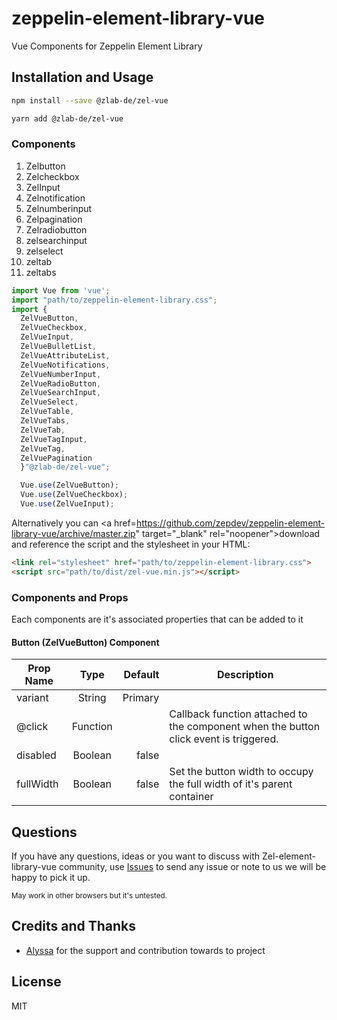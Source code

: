 # zeppelin-element-library-vue
Vue Components for Zeppelin Element Library

## Installation and Usage

```bash
npm install --save @zlab-de/zel-vue

yarn add @zlab-de/zel-vue

```
### Components

1. Zelbutton
2. Zelcheckbox
3. ZelInput
4. Zelnotification
5. Zelnumberinput
6. Zelpagination
7. Zelradiobutton
8. zelsearchinput
9. zelselect
10. zeltab
11. zeltabs

``` javascript 
import Vue from 'vue';
import "path/to/zeppelin-element-library.css";
import {
  ZelVueButton,
  ZelVueCheckbox,
  ZelVueInput,
  ZelVueBulletList,
  ZelVueAttributeList,
  ZelVueNotifications,
  ZelVueNumberInput,
  ZelVueRadioButton,
  ZelVueSearchInput,
  ZelVueSelect,
  ZelVueTable,
  ZelVueTabs,
  ZelVueTab,
  ZelVueTagInput,
  ZelVueTag,
  ZelVuePagination
  }"@zlab-de/zel-vue";

  Vue.use(ZelVueButton);
  Vue.use(ZelVueCheckbox);
  Vue.use(ZelVueInput);

```

Alternatively you can <a href=https://github.com/zepdev/zeppelin-element-library-vue/archive/master.zip" target="_blank" rel="noopener">download</a> and reference the script and the stylesheet in your HTML:

``` html
<link rel="stylesheet" href="path/to/zeppelin-element-library.css">
<script src="path/to/dist/zel-vue.min.js"></script>
```
### Components and Props
Each components are it's associated properties that can be added to it
#### Button (ZelVueButton) Component
| Prop Name        | Type          | Default  | Description
| ---------------- |:-------------:| --------:| -----------
| variant          | String        |  Primary | 
| @click           | Function      |          | Callback function attached to the component when the button click event is triggered.
| disabled         | Boolean       | false    |
| fullWidth        | Boolean       | false    | Set the button width to occupy the full width of it's parent container 
## Questions

If you have any questions, ideas or you want to discuss with Zel-element-library-vue community, use [Issues](https://github.com/zepdev/zeppelin-element-library-vue/issues) to send any issue or note to us we will be happy to pick it up.

<small>May work in other browsers but it's untested.</small>

## Credits and Thanks

* <a href="https://github.com/cabutler10" target="_blank">Alyssa</a> for the support and contribution towards to project

## License

MIT
